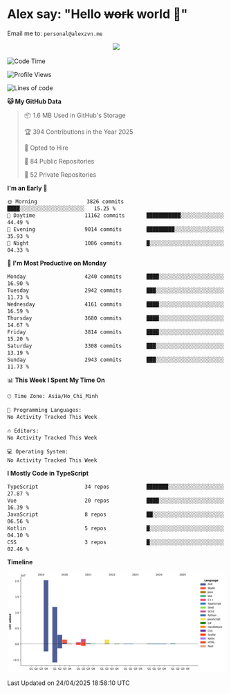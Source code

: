 # Alex say: "Hello ~~work~~ world 🐾"
Email me to: `personal@alexzvn.me`


<p align=center>
  <a href="https://skillicons.dev">
    <img src="https://skillicons.dev/icons?i=ts,js,php,nodejs,bun,vue,nuxt,react,svelte,tauri,laravel,rust,mongodb,docker,electron,redis,rabbitmq,tailwind,git,cloudflare,elysia,mysql,nginx,rollupjs,sentry,ubuntu,yarn,html,css,vite" />
  </a>
</p>

<!--START_SECTION:waka-->
![Code Time](http://img.shields.io/badge/Code%20Time-1%2C066%20hrs%2055%20mins-blue)

![Profile Views](http://img.shields.io/badge/Profile%20Views-0-blue)

![Lines of code](https://img.shields.io/badge/From%20Hello%20World%20I%27ve%20Written-40.7%20million%20lines%20of%20code-blue)

**🐱 My GitHub Data** 

> 📦 1.6 MB Used in GitHub's Storage 
 > 
> 🏆 394 Contributions in the Year 2025
 > 
> 💼 Opted to Hire
 > 
> 📜 84 Public Repositories 
 > 
> 🔑 52 Private Repositories 
 > 
**I'm an Early 🐤** 

```text
🌞 Morning                3826 commits        ████░░░░░░░░░░░░░░░░░░░░░   15.25 % 
🌆 Daytime                11162 commits       ███████████░░░░░░░░░░░░░░   44.49 % 
🌃 Evening                9014 commits        █████████░░░░░░░░░░░░░░░░   35.93 % 
🌙 Night                  1086 commits        █░░░░░░░░░░░░░░░░░░░░░░░░   04.33 % 
```
📅 **I'm Most Productive on Monday** 

```text
Monday                   4240 commits        ████░░░░░░░░░░░░░░░░░░░░░   16.90 % 
Tuesday                  2942 commits        ███░░░░░░░░░░░░░░░░░░░░░░   11.73 % 
Wednesday                4161 commits        ████░░░░░░░░░░░░░░░░░░░░░   16.59 % 
Thursday                 3680 commits        ████░░░░░░░░░░░░░░░░░░░░░   14.67 % 
Friday                   3814 commits        ████░░░░░░░░░░░░░░░░░░░░░   15.20 % 
Saturday                 3308 commits        ███░░░░░░░░░░░░░░░░░░░░░░   13.19 % 
Sunday                   2943 commits        ███░░░░░░░░░░░░░░░░░░░░░░   11.73 % 
```


📊 **This Week I Spent My Time On** 

```text
🕑︎ Time Zone: Asia/Ho_Chi_Minh

💬 Programming Languages: 
No Activity Tracked This Week

🔥 Editors: 
No Activity Tracked This Week

💻 Operating System: 
No Activity Tracked This Week
```

**I Mostly Code in TypeScript** 

```text
TypeScript               34 repos            ███████░░░░░░░░░░░░░░░░░░   27.87 % 
Vue                      20 repos            ████░░░░░░░░░░░░░░░░░░░░░   16.39 % 
JavaScript               8 repos             ██░░░░░░░░░░░░░░░░░░░░░░░   06.56 % 
Kotlin                   5 repos             █░░░░░░░░░░░░░░░░░░░░░░░░   04.10 % 
CSS                      3 repos             █░░░░░░░░░░░░░░░░░░░░░░░░   02.46 % 
```



**Timeline**

![Lines of Code chart](https://raw.githubusercontent.com/alexzvn/alexzvn/main/assets/bar_graph.png)


 Last Updated on 24/04/2025 18:58:10 UTC
<!--END_SECTION:waka-->
